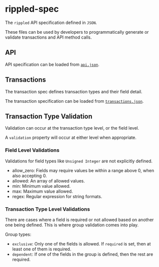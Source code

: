 rippled-spec
============

The `rippled` API specification defined in `JSON`.

These files can be used by developers to programmatically generate or validate transactions and API method calls.

## API

API specification can be loaded from [`api.json`](spec/transactions.json).

## Transactions

The transaction spec defines transaction types and their field detail.

The transaction specification can be loaded from [`transactions.json`](spec/transactions.json).

## Transaction Type Validation

Validation can occur at the transaction type level, or the field level.

A `validation` property will occur at either level when appropriate.

### Field Level Validations

Validations for field types like `Unsigned Integer` are not explicitly defined.

- allow_zero: Fields may require values be within a range above 0, when also accepting 0.
- allowed: An array of allowed values.
- min: Minimum value allowed.
- max: Maximum value allowed.
- regex: Regular expression for string formats.

### Transaction Type Level Validations

There are cases where a field is required or not allowed based on another one being defined. This is where group
validation comes into play.

Group types:
- `exclusive`: Only one of the fields is allowed. If `required` is set, then at least one of them is required.
- `dependent`: If one of the fields in the group is defined, then the rest are required.
